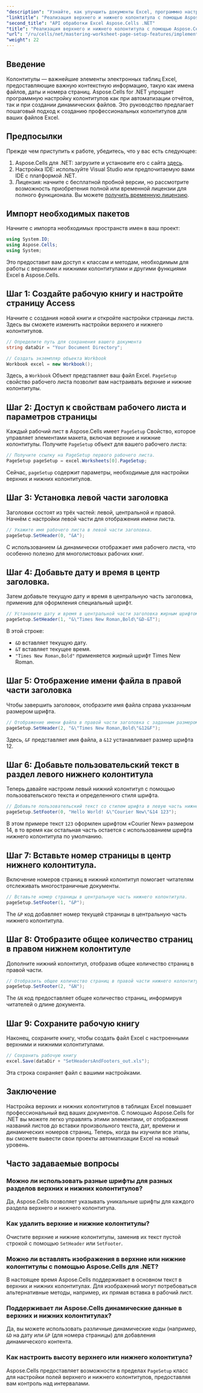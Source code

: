 ```yaml
---
"description": "Узнайте, как улучшить документы Excel, программно настраивая верхние и нижние колонтитулы с помощью Aspose.Cells для .NET. Это подробное руководство подробно описывает каждый этап — от настройки книги до динамической вставки имени листа."
"linktitle": "Реализация верхнего и нижнего колонтитула с помощью Aspose.Cells для .NET"
"second_title": "API обработки Excel Aspose.Cells .NET"
"title": "Реализация верхнего и нижнего колонтитула с помощью Aspose.Cells для .NET"
"url": "/ru/cells/net/mastering-worksheet-page-setup-features/implement-header-footer/"
"weight": 22
---
```


## Введение

Колонтитулы — важнейшие элементы электронных таблиц Excel, предоставляющие важную контекстную информацию, такую как имена файлов, даты и номера страниц. Aspose.Cells for .NET упрощает программную настройку колонтитулов как при автоматизации отчётов, так и при создании динамических файлов. Это руководство предлагает пошаговый подход к созданию профессиональных колонтитулов для ваших файлов Excel.

## Предпосылки

Прежде чем приступить к работе, убедитесь, что у вас есть следующее:

1. Aspose.Cells для .NET: загрузите и установите его с сайта [здесь](https://releases.aspose.com/cells/net/).
2. Настройка IDE: используйте Visual Studio или предпочитаемую вами IDE с платформой .NET.
3. Лицензия: начните с бесплатной пробной версии, но рассмотрите возможность приобретения полной или временной лицензии для полного функционала. Вы можете [получить временную лицензию](https://purchase.aspose.com/temporary-license/).

## Импорт необходимых пакетов

Начните с импорта необходимых пространств имен в ваш проект:

```csharp
using System.IO;
using Aspose.Cells;
using System;
```

Это предоставит вам доступ к классам и методам, необходимым для работы с верхними и нижними колонтитулами и другими функциями Excel в Aspose.Cells.

## Шаг 1: Создайте рабочую книгу и настройте страницу Access

Начните с создания новой книги и откройте настройки страницы листа. Здесь вы сможете изменить настройки верхнего и нижнего колонтитулов.

```csharp
// Определите путь для сохранения вашего документа
string dataDir = "Your Document Directory";

// Создать экземпляр объекта Workbook
Workbook excel = new Workbook();
```

Здесь, а `Workbook` Объект представляет ваш файл Excel. `PageSetup` свойство рабочего листа позволит вам настраивать верхние и нижние колонтитулы.

## Шаг 2: Доступ к свойствам рабочего листа и параметров страницы

Каждый рабочий лист в Aspose.Cells имеет `PageSetup` Свойство, которое управляет элементами макета, включая верхние и нижние колонтитулы. Получите `PageSetup` объект для вашего рабочего листа:

```csharp
// Получите ссылку на PageSetup первого рабочего листа.
PageSetup pageSetup = excel.Worksheets[0].PageSetup;
```

Сейчас, `pageSetup` содержит параметры, необходимые для настройки верхних и нижних колонтитулов.

## Шаг 3: Установка левой части заголовка

Заголовки состоят из трёх частей: левой, центральной и правой. Начнём с настройки левой части для отображения имени листа.

```csharp
// Укажите имя рабочего листа в левой части заголовка.
pageSetup.SetHeader(0, "&A");
```

С использованием `&A` динамически отображает имя рабочего листа, что особенно полезно для многолистовых рабочих книг.

## Шаг 4: Добавьте дату и время в центр заголовка.

Затем добавьте текущую дату и время в центральную часть заголовка, применив для оформления специальный шрифт.

```csharp
// Установите дату и время в центральной части заголовка жирным шрифтом.
pageSetup.SetHeader(1, "&\"Times New Roman,Bold\"&D-&T");
```

В этой строке:
- `&D` вставляет текущую дату.
- `&T` вставляет текущее время.
- `"Times New Roman,Bold"` применяется жирный шрифт Times New Roman.

## Шаг 5: Отображение имени файла в правой части заголовка

Чтобы завершить заголовок, отобразите имя файла справа указанным размером шрифта.

```csharp
// Отображение имени файла в правой части заголовка с заданным размером шрифта.
pageSetup.SetHeader(2, "&\"Times New Roman,Bold\"&12&F");
```

Здесь, `&F` представляет имя файла, а `&12` устанавливает размер шрифта 12.

## Шаг 6: Добавьте пользовательский текст в раздел левого нижнего колонтитула

Теперь давайте настроим левый нижний колонтитул с помощью пользовательского текста и определенного стиля шрифта.

```csharp
// Добавьте пользовательский текст со стилем шрифта в левую часть нижнего колонтитула.
pageSetup.SetFooter(0, "Hello World! &\"Courier New\"&14 123");
```

В этом примере текст `123` оформлен шрифтом «Courier New» размером 14, в то время как остальная часть остается с использованием шрифта нижнего колонтитула по умолчанию.

## Шаг 7: Вставьте номер страницы в центр нижнего колонтитула.

Включение номеров страниц в нижний колонтитул помогает читателям отслеживать многостраничные документы.

```csharp
// Вставьте номер страницы в центральную часть нижнего колонтитула.
pageSetup.SetFooter(1, "&P");
```

The `&P` код добавляет номер текущей страницы в центральную часть нижнего колонтитула.

## Шаг 8: Отобразите общее количество страниц в правом нижнем колонтитуле

Дополните нижний колонтитул, отобразив общее количество страниц в правой части.

```csharp
// Отобразить общее количество страниц в правой части нижнего колонтитула.
pageSetup.SetFooter(2, "&N");
```

The `&N` код предоставляет общее количество страниц, информируя читателей о длине документа.

## Шаг 9: Сохраните рабочую книгу

Наконец, сохраните книгу, чтобы создать файл Excel с настроенными верхними и нижними колонтитулами.

```csharp
// Сохранить рабочую книгу
excel.Save(dataDir + "SetHeadersAndFooters_out.xls");
```

Эта строка сохраняет файл с вашими настройками.

## Заключение

Настройка верхних и нижних колонтитулов в таблицах Excel повышает профессиональный вид ваших документов. С помощью Aspose.Cells for .NET вы можете легко управлять этими элементами, от отображения названий листов до вставки произвольного текста, дат, времени и динамических номеров страниц. Теперь, когда вы изучили все этапы, вы сможете вывести свои проекты автоматизации Excel на новый уровень.

## Часто задаваемые вопросы

### Можно ли использовать разные шрифты для разных разделов верхних и нижних колонтитулов?
Да, Aspose.Cells позволяет указывать уникальные шрифты для каждого раздела верхнего и нижнего колонтитула.

### Как удалить верхние и нижние колонтитулы?
Очистите верхние и нижние колонтитулы, заменив их текст пустой строкой с помощью `SetHeader` или `SetFooter`.

### Можно ли вставлять изображения в верхние или нижние колонтитулы с помощью Aspose.Cells для .NET?
В настоящее время Aspose.Cells поддерживает в основном текст в верхних и нижних колонтитулах. Для изображений могут потребоваться альтернативные методы, например, их прямая вставка в рабочий лист.

### Поддерживает ли Aspose.Cells динамические данные в верхних и нижних колонтитулах?  
Да, вы можете использовать различные динамические коды (например, `&D` на дату или `&P` (для номера страницы) для добавления динамического контента.

### Как настроить высоту верхнего или нижнего колонтитула?  
Aspose.Cells предоставляет возможности в пределах `PageSetup` класс для настройки полей верхнего и нижнего колонтитулов, предоставляя вам контроль над интервалами.